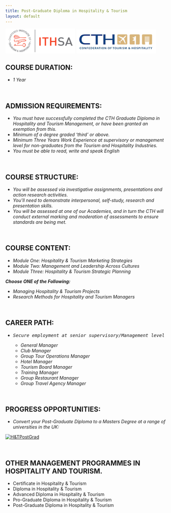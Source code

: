 ```yaml
---
title: Post-Graduate Diploma in Hospitality & Tourism
layout: default
---
```


![](/img/acc/ithsa-logo.png "")
![](/img/acc/cth-logo.png "")

<h2><b>COURSE DURATION:</b></h2>
<ul>
	<li><i>1 Year</i></li>
</ul>
<i> </i>
<h2><b>ADMISSION REQUIREMENTS:</b></h2>
<ul>
	<li><i>You must have successfully completed the CTH Graduate Diploma in Hospitality and Tourism Management, or have been granted an exemption from this.</i></li>
	<li><i>Minimum of a degree graded ‘third’ or above.</i></li>
	<li><i>Minimum Three Years Work Experience at supervisory or management level for non-graduates from the Tourism and Hospitality Industries.</i></li>
	<li><i>You must be able to read, write and speak English</i></li>
</ul>
<i> </i>
<h2><b>COURSE STRUCTURE:</b></h2>
<ul>
	<li><i>You will be assessed via investigative assignments, presentations and action research activities.</i></li>
	<li><i>You’ll need to demonstrate interpersonal, self-study, research and presentation skills.</i></li>
	<li><i>You will be assessed at one of our Academies, and in turn the CTH will conduct external marking and moderation of assessments to ensure standards are being met.</i></li>
</ul>
<i> </i>
<h2><b>COURSE CONTENT:</b><b> </b></h2>
<ul>
	<li><i>Module One: Hospitality &amp; Tourism Marketing Strategies</i></li>
	<li><i>Module Two: Management and Leadership Across Cultures</i></li>
	<li><i>Module Three: Hospitality &amp; Tourism Strategic Planning</i></li>
</ul>
<b><i>Choose ONE of the Following:</i></b>
<ul>
	<li><i>Managing Hospitality &amp; Tourism Projects</i></li>
	<li><i>Research Methods for Hospitality and Tourism Managers</i></li>
</ul>
<b> </b>
<h2><b>CAREER PATH:</b></h2>
<ul>
	<li>
<pre><i>Secure employment at senior supervisory/Management level as a:</i></pre>
<ul>
	<li><i>General Manager</i></li>
	<li><i>Club Manager</i></li>
	<li><i>Group Tour Operations Manager</i></li>
	<li><i>Hotel Manager</i></li>
	<li><i>Tourism Board Manager</i></li>
	<li><i>Training Manager</i></li>
	<li><i>Group Restaurant Manager</i></li>
	<li><i>Group Travel Agency Manager</i></li>
</ul>
</li>
</ul>
<i> </i>
<h2><b>PROGRESS OPPORTUNITIES:</b></h2>
<ul>
	<li><i>Convert your Post-Graduate Diploma to a Masters Degree at a range of universities in the UK:</i></li>
</ul>
<a href="http://www.saaac.co.za/wp-content/uploads/2013/05/HTPostGrad.png"><img class="alignnone size-full wp-image-380" alt="H&amp;TPostGrad" src="http://www.saaac.co.za/wp-content/uploads/2013/05/HTPostGrad.png" width="847" height="126" /></a>

&nbsp;
<h2>OTHER MANAGEMENT PROGRAMMES IN HOSPITALITY AND TOURISM.</h2>

- Certificate in Hospitality &amp; Tourism</a>
- Diploma in Hospitality &amp; Tourism</a>
- Advanced Diploma in Hospitality &amp; Tourism</a>
- Pro-Graduate Diploma in Hospitality &amp; Tourism
- Post-Graduate Diploma in Hospitality &amp; Tourism

